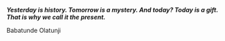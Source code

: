 _**Yesterday is history. Tomorrow is a mystery. And today? Today is a gift. That is why we call it the present.**_

Babatunde Olatunji